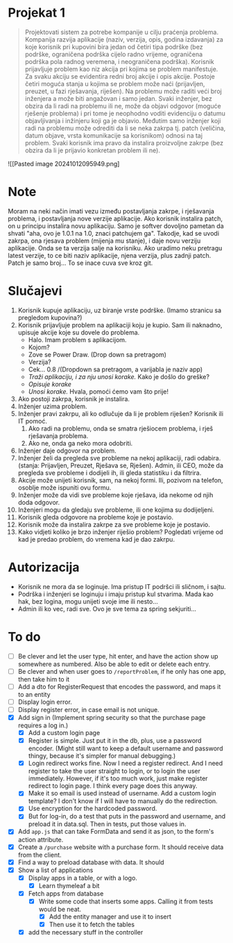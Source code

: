 # Projekat 1
> Projektovati sistem za potrebe kompanije u cilju praćenja problema. Kompanija razvija aplikacije (naziv, verzija, opis, godina izdavanja) za koje korisnik pri kupovini bira jedan od četiri tipa podrške (bez podrške, ograničena podrška cijelo radno vrijeme, ograničena podrška pola radnog veremena, i neograničena podrška). Korisnik prijavljuje problem kao niz akcija pri kojima se problem manifestuje. Za svaku akciju se evidentira redni broj akcije i opis akcije. Postoje četiri moguća stanja u kojima se problem može naći (prijavljen, preuzet, u fazi rješavanja, riješen). Na problemu može raditi veći broj inženjera a može biti angažovan i samo jedan. Svaki inženjer, bez obzira da li radi na problemu ili ne, može da objavi odgovor (moguće rješenje problema) i pri tome je neophodno voditi evidenciju o datumu objavljivanja i inžinjeru koji ga je objavio. Međutim samo inženjer koji radi na problemu može odrediti da li se neka zakrpa tj. patch (veličina, datum objave, vrsta komunikacije sa korisnikom) odnosi na taj problem. Svaki korisnik ima pravo da instalira proizvoljne zakrpe (bez obzira da li je prijavio konkretan problem ili ne).

![[Pasted image 20241012095949.png]
# Note
Moram na neki način imati vezu između postavljanja zakrpe, i rješavanja problema, i postavljanja nove verzije aplikacije. Ako korisnik instalira patch, on u principu instalira novu aplikaciju. Samo je softver dovoljno pametan da shvati "aha, ovo je 1.0.1 na 1.0, znaci patchujem ga".
Takodje, kad se uvodi zakrpa, ona rjesava problem (mijenja mu stanje), i daje novu verziju aplikacije. Onda se ta verzija salje na korisniku.
Ako uradimo neku pretragu latest verzije, to ce biti naziv aplikacije, njena verzija, plus zadnji patch. Patch je samo broj... To se inace cuva sve kroz git.
# Slučajevi
1. Korisnik kupuje aplikaciju, uz biranje vrste podrške. (Imamo stranicu sa pregledom kupovina?)
2. Korisnik prijavljuje problem na aplikaciji koju je kupio. Sam ili naknadno, upisuje akcije koje su dovele do problema.
    - Halo. Imam problem s aplikacijom.
    - Kojom?
    - Zove se Power Draw. (Drop down sa pretragom)
    - Verzija?
    - Cek... 0.8 /(Dropdown sa pretragom, a varijabla je naziv app)
    - *Traži aplikaciju, i za nju unosi korake.* Kako je došlo do greške?
    - *Opisuje korake*
    - *Unosi korake.* Hvala, pomoći ćemo vam što prije!
1. Ako postoji zakrpa, korisnik je instalira.
2. Inženjer uzima problem.
3. Inženjer pravi zakrpu, ali ko odlučuje da li je problem riješen? Korisnik ili IT pomoć.
    1. Ako radi na problemu, onda se smatra rješiocem problema, i rješ rješavanja problema.
    2. Ako ne, onda ga neko mora odobriti.
4. Inženjer daje odgovor na problem.
5. Inženjer želi da pregleda sve probleme na nekoj aplikaciji, radi odabira. (stanja: Prijavljen, Preuzet, Rješava se, Rješen). Admin, ili CEO, može da pregleda sve probleme i dodijeli ih, ili gleda statistiku i da filtrira.
6. Akcije može unijeti korisnik, sam, na nekoj formi. Ili, pozivom na telefon, osoblje može ispuniti ovu formu.
7. Inženjer može da vidi sve probleme koje rješava, ida nekome od njih doda odgovor.
8. Inženjeri mogu da gledaju sve probleme, ili one kojima su dodijeljeni.
9. Korisnik gleda odgovore na probleme koje je postavio.
10. Korisnik može da instalira zakrpe za sve probleme koje je postavio.
11. Kako vidjeti koliko je brzo inženjer riješio problem? Pogledati vrijeme od kad je predao problem, do vremena kad je dao zakrpu.
# Autorizacija
- Korisnik ne mora da se loginuje. Ima pristup IT podršci ili sličnom, i sajtu.
- Podrška i inženjeri se loginuju i imaju pristup kul stvarima. Mada kao hak, bez logina, mogu unijeti svoje ime ili nesto...
- Admin ili ko vec, radi sve.
  Ovo je sve tema za spring sekjuriti...
 # To do
- [ ] Be clever and let the user type, hit enter, and have the action show up somewhere as numbered. Also be able to edit or delete each entry.
- [ ] Be clever and when user goes to `/reportProblem`, if he only has one app, then take him to it
- [ ] Add a dto for RegisterRequest that encodes the password, and maps it to an entity
- [ ] Display login error.
- [ ] Display register error, in case email is not unique.
- [x] Add sign in (Implement spring security so that the purchase page requires a log in.)
  - [x] Add a custom login page
  - [x] Register is simple. Just put it in the db, plus, use a password encoder. (Might still want to keep a default username and password thingy, because it's simpler for manual debugging.)
  - [x] Login redirect works fine. Now I need a register redirect. And I need register to take the user straight to login, or to login the user immediately. However, if it's too much work, just make register redirect to login page. I think every page does this anyway.
  - [x] Make it so email is used instead of username. Add a custom login template? I don't know if I will have to manually do the redirection.
  - [x] Use encryption for the hardcoded password.
  - [x] But for log-in, do a test that puts in the password and username, and preload it in data.sql. Then in tests, put those values in.
- [x] Add `app.js` that can take FormData and send it as json, to the form's action attribute.
- [x] Create a `/purchase` website with a purchase form. It should receive data from the client.
- [x] Find a way to preload database with data. It should 
- [x] Show a list of applications
  - [x] Display apps in a table, or with a logo.
    - [x] Learn thymeleaf a bit
  - [x] Fetch apps from database
    - [x] Write some code that inserts some apps. Calling it from tests would be neat.
      - [x] Add the entity manager and use it to insert
      - [x] Then use it to fetch the tables
  - [x] add the necessary stuff in the controller